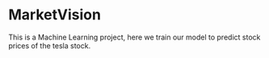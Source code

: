 # MarketVision
This is a Machine Learning project, here we train our model to predict stock prices of the tesla stock.

